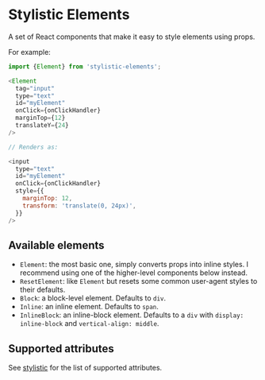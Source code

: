 # Stylistic Elements

A set of React components that make it easy to style elements using props.

For example:

```js
import {Element} from 'stylistic-elements';

<Element
  tag="input"
  type="text"
  id="myElement"
  onClick={onClickHandler}
  marginTop={12}
  translateY={24}
/>

// Renders as:

<input
  type="text"
  id="myElement"
  onClick={onClickHandler}
  style={{
    marginTop: 12,
    transform: 'translate(0, 24px)',
  }}
/>
```

## Available elements

- `Element`: the most basic one, simply converts props into inline styles. I recommend using one of the higher-level components below instead.
- `ResetElement`: like `Element` but resets some common user-agent styles to their defaults.
- `Block`: a block-level element. Defaults to `div`.
- `Inline`: an inline element. Defaults to `span`.
- `InlineBlock`: an inline-block element. Defaults to a `div` with `display: inline-block` and `vertical-align: middle`.

## Supported attributes

See [stylistic](https://github.com/steadicat/stylistic) for the list of supported attributes.

